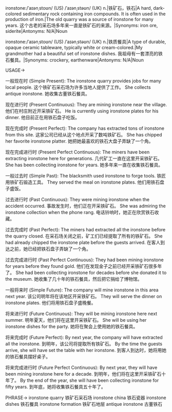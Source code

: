 ironstone:/ˈaɪənˌstoʊn/ (US) /ˈaɪənˌstəʊn/ (UK)
n.|铁矿石，铁石|A hard, dark-colored sedimentary rock containing iron compounds. It is often used in the production of iron.|The old quarry was a source of ironstone for many years.  这个古老的采石场多年来一直是铁矿石的来源。|Synonyms: iron ore, siderite|Antonyms: N/A|Noun

ironstone:/ˈaɪənˌstoʊn/ (US) /ˈaɪənˌstəʊn/ (UK)
n.|铁质餐具|A type of durable, opaque ceramic tableware, typically white or cream-colored.|My grandmother had a beautiful set of ironstone dishes. 我祖母有一套漂亮的铁石餐具。|Synonyms: crockery, earthenware|Antonyms: N/A|Noun


USAGE->

一般现在时 (Simple Present):
The ironstone quarry provides jobs for many local people.  这个铁矿石采石场为许多当地人提供了工作。
She collects antique ironstone. 她收集古董铁石餐具。


现在进行时 (Present Continuous):
They are mining ironstone near the village. 他们在村庄附近开采铁矿石。
He is currently using ironstone plates for his dinner. 他目前正在用铁石盘子吃饭。


现在完成时 (Present Perfect):
The company has extracted tons of ironstone from this site.  这家公司已经从这个地点开采了数吨铁矿石。
She has chipped her favorite ironstone platter. 她把她最喜欢的铁石大盘子弄缺了一个角。


现在完成进行时 (Present Perfect Continuous):
The miners have been extracting ironstone here for generations. 几代矿工一直在这里开采铁矿石。
She has been collecting ironstone for years. 她多年来一直在收集铁石餐具。


一般过去时 (Simple Past):
The blacksmith used ironstone to forge tools.  铁匠用铁矿石锻造工具。
They served the meal on ironstone plates. 他们用铁石盘子盛饭。


过去进行时 (Past Continuous):
They were mining ironstone when the accident occurred. 事故发生时，他们正在开采铁矿石。
She was admiring the ironstone collection when the phone rang. 电话铃响时，她正在欣赏铁石收藏。


过去完成时 (Past Perfect):
The miners had extracted all the ironstone before the quarry closed. 在采石场关闭之前，矿工们已经提取了所有的铁矿石。
She had already chipped the ironstone plate before the guests arrived. 在客人到达之前，她已经把铁石盘子弄缺了一个角。


过去完成进行时 (Past Perfect Continuous):
They had been mining ironstone for years before they found gold. 他们在发现金子之前已经开采铁矿石很多年了。
She had been collecting ironstone for decades before she donated it to the museum. 她收集了几十年的铁石餐具，然后把它捐给了博物馆。


一般将来时 (Simple Future):
The company will mine ironstone in this area next year.  该公司明年将在该地区开采铁矿石。
They will serve the dinner on ironstone plates. 他们将用铁石盘子盛晚餐。


将来进行时 (Future Continuous):
They will be mining ironstone here next summer. 明年夏天，他们将在这里开采铁矿石。
She will be using her ironstone dishes for the party. 她将在聚会上使用她的铁石餐具。


将来完成时 (Future Perfect):
By next year, the company will have extracted all the ironstone. 到明年，该公司将提取所有铁矿石。
By the time the guests arrive, she will have set the table with her ironstone. 到客人到达时，她将用她的铁石餐具摆好桌子。


将来完成进行时 (Future Perfect Continuous):
By next year, they will have been mining ironstone here for a decade.  到明年，他们将在这里开采铁矿石十年了。
By the end of the year, she will have been collecting ironstone for fifty years. 到年底，她将收集铁石餐具五十年了。


PHRASE->
ironstone quarry 铁矿石采石场
ironstone china 铁石瓷器
ironstone dishes 铁石餐具
ironstone formation 铁矿石地层
antique ironstone 古董铁石
